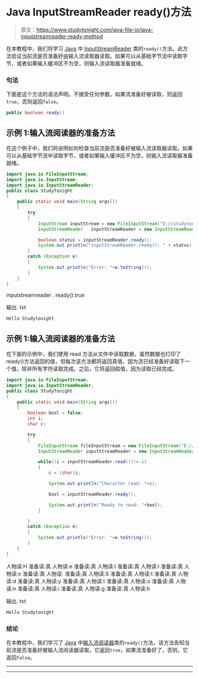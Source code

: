 # Java InputStreamReader ready()方法

> 原文：<https://www.studytonight.com/java-file-io/java-inputstreamreader-ready-method>

在本教程中，我们将学习 [Java](https://www.studytonight.com/java/) 中 [InputStreamReader](https://www.studytonight.com/java-file-io/java-inputstreamreader) 类的`ready()`方法。此方法验证当前流是否准备好由输入流读取器读取。如果可以从基础字节流中读取字节，或者如果输入缓冲区不为空，则输入流读取器准备就绪。

### 句法

下面是这个方法的语法声明。不接受任何参数。如果流准备好被读取，则返回`true`，否则返回`false`。

```java
public boolean ready()
```

## 示例 1:输入流阅读器的准备方法

在这个例子中，我们将说明如何检查当前流是否准备好被输入流读取器读取。如果可以从基础字节流中读取字节，或者如果输入缓冲区不为空，则输入流读取器准备就绪。

```java
import java.io.FileInputStream;
import java.io.InputStream;
import java.io.InputStreamReader;
public class StudyTonight 
{
	public static void main(String args[])
	{
		try 
		{
			InputStream inputStream = new FileInputStream("E://studytonight//output.txt");
			InputStreamReader	inputStreamReader = new InputStreamReader(inputStream);

			boolean status = inputStreamReader.ready();
			System.out.println("inputStreamReader.ready(): " + status);
		}
		catch (Exception e)
		{
			System.out.println("Error: "+e.toString());
		}  
	}
} 
```

inputstreamreader . ready():true

输出. txt

```java
Hello Studytonight
```

## 示例 1:输入流阅读器的准备方法

在下面的示例中，我们使用 read 方法从文件中读取数据，虽然数据也打印了 ready()方法返回的值，但每次该方法都将返回真值，因为流已经准备好读取下一个值，除非所有字符读取完成。之后，它将返回假值，因为读取已经完成。

```java
import java.io.FileInputStream;
import java.io.InputStreamReader;
public class StudyTonight 
{
	public static void main(String args[])
	{
		boolean bool = false;
		int i;
		char c;

		try
		{
			FileInputStream fileInputStream = new FileInputStream("E://studytonight//output.txt");
			InputStreamReader inputStreamReader = new InputStreamReader(fileInputStream);

			while((i = inputStreamReader.read())!=-1) 
			{
				c = (char)i;

				System.out.println("Character read: "+c);

				bool = inputStreamReader.ready();

				System.out.println("Ready to read: "+bool);
			}

		} 
		catch (Exception e)
		{
			System.out.println("Error: "+e.toString());
		}  
	}
}
```

人物读:H
准备读:真
人物读:e
准备读:真
人物读:l
准备读:真
人物读:l
准备读:真
人物读:o
准备读:真
人物读:
准备读:真
人物读:S
准备读:真
人物读:t
准备读:真 人物读:d
准备读:真
人物读:y
准备读:真
人物读:t
准备读:真
人物读:o
准备读:真
人物读:n
准备读:真
人物读:i
准备读:真
人物读:g
准备读:真
人物读:h

输出. txt

```java
Hello Studytonight
```

### 结论

在本教程中，我们学习了 [Java](https://www.studytonight.com/java/) 中[输入流阅读器](https://www.studytonight.com/java-file-io/java-inputstreamreader)类的`ready()`方法，该方法告知当前流是否准备好被输入流阅读器读取。它返回`true`，如果流准备好了，否则，它返回`false`。

* * *

* * *
